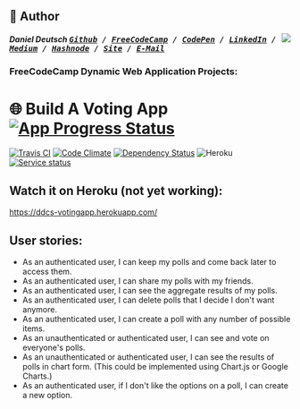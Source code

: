 ## 📝 Author
[<img src="https://s3-us-west-2.amazonaws.com/s.cdpn.io/854371/profile/profile-80_2.jpg" align="right">](http://ddcreationstudios.at/)

##### Daniel Deutsch <kbd>[Github](https://github.com/DDCreationStudios) / [FreeCodeCamp](https://www.freecodecamp.com/ddcreationstudios) / [CodePen](http://codepen.io/ddcreationstudios/) / [LinkedIn](https://www.linkedin.com/in/daniel-deutsch-b95611127) / [Medium](https://medium.com/@ddcreationstudi) / [Hashnode](https://hashnode.com/@DDCreationStudio) / [Site](http://ddcreationstudios.at/) /  [E-Mail](mailto:deudan1010@gmail.com)</kbd>


### FreeCodeCamp Dynamic Web Application Projects:
# 🌐 Build A Voting App [![App Progress Status](https://img.shields.io/badge/App%20Status-Restart-0520b7.svg?style=plastic)](https://github.com/DDCreationStudios/votingApp)
[![Travis CI](https://travis-ci.org/DDCreationStudios/votingApp.svg?branch=master)](https://travis-ci.org/DDCreationStudios/votingApp) [![Code Climate](https://codeclimate.com/github/DDCreationStudios/votingApp/badges/gpa.svg)](https://codeclimate.com/github/DDCreationStudios/votingApp) [![Dependency Status](https://gemnasium.com/badges/github.com/DDCreationStudios/votingApp.svg)](https://gemnasium.com/github.com/DDCreationStudios/votingApp)
![Heroku](http://heroku-badge.herokuapp.com/?app=ddcs-votingpoll&style=flat&svg=1) [![Service status](https://assertible.com/apis/3e9881ec-bea9-44c6-893e-0ebba3c40b4c/status?api_token=OzGsx0BXYmaN6dA8)](https://assertible.com/dashboard#/services/3e9881ec-bea9-44c6-893e-0ebba3c40b4c)


## Watch it on Heroku (not yet working):
<a href="https://ddcs-votingapp.herokuapp.com/" target="_blank">https://ddcs-votingapp.herokuapp.com/</a>

## User stories:
- As an authenticated user, I can keep my polls and come back later to access them.
- As an authenticated user, I can share my polls with my friends.
- As an authenticated user, I can see the aggregate results of my polls.
- As an authenticated user, I can delete polls that I decide I don't want anymore.
- As an authenticated user, I can create a poll with any number of possible items.
- As an unauthenticated or authenticated user, I can see and vote on everyone's polls.
- As an unauthenticated or authenticated user, I can see the results of polls in chart form. (This could be implemented using Chart.js or Google Charts.)
- As an authenticated user, if I don't like the options on a poll, I can create a new option.
